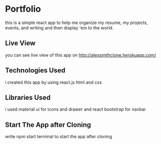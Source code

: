   # Portfolio
 this is a simple react app to help me organize  my resume, my projects, events, and writing and then display 'em to the world.
 
 ## Live View 
 you can see live view of this app on http://alexsmithclone.herokuapp.com/
 
 ## Technologies Used
 i created this app by using react.js html and css
 
 ## Libraries Used
 i used material ui for icons and drawer and react bootstrap for navbar
 
 ## Start The App after Cloning
 write npm start terminal to start the app after cloning
 
 
